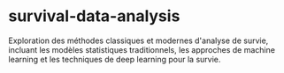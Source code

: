 # survival-data-analysis
Exploration des méthodes classiques et modernes d'analyse de survie, incluant les modèles statistiques traditionnels, les approches de machine learning et les techniques de deep learning pour la survie.

